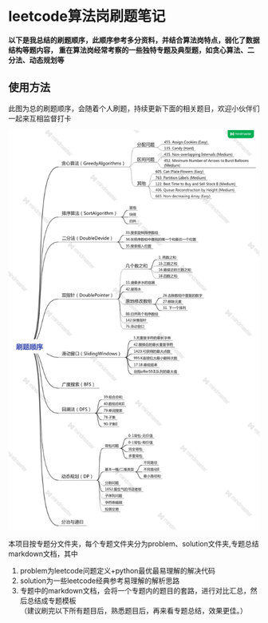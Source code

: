 # leetcode算法岗刷题笔记
**以下是我总结的刷题顺序，此顺序参考多分资料，并结合算法岗特点，弱化了数据结构等题内容，
重在算法岗经常考察的一些独特专题及典型题，如贪心算法、二分法、动态规划等**


## 使用方法
此图为总的刷题顺序，会随着个人刷题，持续更新下面的相关题目，欢迎小伙伴们一起来互相监督打卡  

![刷题顺序](./picture/刷题顺序.png)  

本项目按专题分文件夹，每个专题文件夹分为problem、solution文件夹,专题总结markdown文档，其中
1. problem为leetcode问题定义+python最优最易理解的解决代码
2. solution为一些leetcode经典参考易理解的解析思路
3. 专题中的markdown文档，会将一个专题内的题目的套路，进行对比汇总，然后总结成专题模板  
（建议刷完以下所有题目后，熟悉题目后，再来看专题总结，效果更佳。）
